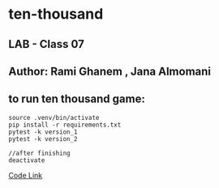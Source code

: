 # ten-thousand
## LAB - Class 07
## Author: Rami Ghanem , Jana Almomani

## to run ten thousand game:

    source .venv/bin/activate
    pip install -r requirements.txt
    pytest -k version_1
    pytest -k version_2

    //after finishing 
    deactivate

[Code Link](./ten_thousand/game_logic.py)